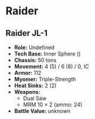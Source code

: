 # Raider
## Raider JL-1
- **Role:** Undefined
- **Tech Base:** Inner Sphere ()
- **Chassis:** 50 tons
- **Movement:** 4 (5) / 6 (8) / 0, IC
- **Armor:** 112
- **Myomer:** Triple-Strength
- **Heat Sinks:** 2 (2)
- **Weapons:**
  - Dual Saw
  - MRM 10 × 2 (ammo: 24)
- **Battle Value:** unknown

